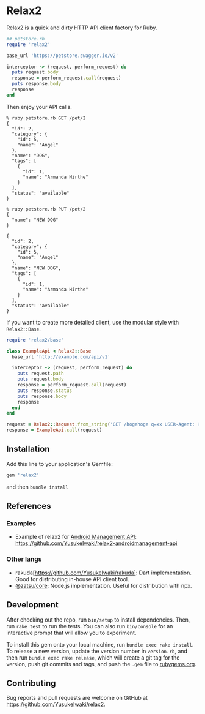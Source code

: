 # Relax2

Relax2 is a quick and dirty HTTP API client factory for Ruby.

```ruby
## petstore.rb
require 'relax2'

base_url 'https://petstore.swagger.io/v2'

interceptor -> (request, perform_request) do
  puts request.body
  response = perform_request.call(request)
  puts response.body
  response
end
```

Then enjoy your API calls.

```
% ruby petstore.rb GET /pet/2
{
  "id": 2,
  "category": {
    "id": 5,
    "name": "Angel"
  },
  "name": "DOG",
  "tags": [
    {
      "id": 1,
      "name": "Armanda Hirthe"
    }
  ],
  "status": "available"
}
```

```
% ruby petstore.rb PUT /pet/2
{
  "name": "NEW DOG"
}

{
  "id": 2,
  "category": {
    "id": 5,
    "name": "Angel"
  },
  "name": "NEW DOG",
  "tags": [
    {
      "id": 1,
      "name": "Armanda Hirthe"
    }
  ],
  "status": "available"
}
```

If you want to create more detailed client, use the modular style with `Relax2::Base`.

```ruby
require 'relax2/base'

class ExampleApi < Relax2::Base
  base_url 'http://example.com/api/v1'

  interceptor -> (request, perform_request) do
    puts request.path
    puts request.body
    response = perform_request.call(request)
    puts response.status
    puts response.body
    response
  end
end

request = Relax2::Request.from_string('GET /hogehoge q=xx USER-Agent: Hoge/1.23')
response = ExampleApi.call(request)
```

## Installation

Add this line to your application's Gemfile:

```ruby
gem 'relax2'
```

and then `bundle install`

## References

### Examples

* Example of relax2 for [Android Management API](https://developers.google.com/android/management): https://github.com/YusukeIwaki/relax2-androidmanagement-api

### Other langs

* rakuda[https://github.com/YusukeIwaki/rakuda]: Dart implementation. Good for distributing in-house API client tool.
* [@zatsu/core](https://github.com/YusukeIwaki/zatsu-core): Node.js implementation. Useful for distribution with npx.

## Development

After checking out the repo, run `bin/setup` to install dependencies. Then, run `rake test` to run the tests. You can also run `bin/console` for an interactive prompt that will allow you to experiment.

To install this gem onto your local machine, run `bundle exec rake install`. To release a new version, update the version number in `version.rb`, and then run `bundle exec rake release`, which will create a git tag for the version, push git commits and tags, and push the `.gem` file to [rubygems.org](https://rubygems.org).

## Contributing

Bug reports and pull requests are welcome on GitHub at https://github.com/YusukeIwaki/relax2.
